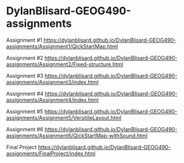 # DylanBlisard-GEOG490-assignments

Assignment #1
https://dylanblisard.github.io/DylanBlisard-GEOG490-assignments/Assignment1/QickStartMap.html

Assignment #2
https://dylanblisard.github.io/DylanBlisard-GEOG490-assignments/Assignment2/Fixed-structure.html

Assignment #3
https://dylanblisard.github.io/DylanBlisard-GEOG490-assignments/Assignment3/index.html

Assignment #4
https://dylanblisard.github.io/DylanBlisard-GEOG490-assignments/Assignment4/index.html

Assignment #5
https://dylanblisard.github.io/DylanBlisard-GEOG490-assignments/Assignment5/VersitileLayout.html

Assignment #6
https://dylanblisard.github.io/DylanBlisard-GEOG490-assignments/Assignment6/QickStartMap-withSound.html

Final Project
https://dylanblisard.github.io/DylanBlisard-GEOG490-assignments/FinalProject/index.html
